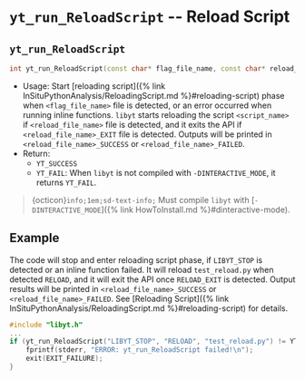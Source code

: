 # `yt_run_ReloadScript` -- Reload Script

## `yt_run_ReloadScript`
```cpp
int yt_run_ReloadScript(const char* flag_file_name, const char* reload_file_name, const char* script_name);
```
- Usage: Start [reloading script]({% link InSituPythonAnalysis/ReloadingScript.md %}#reloading-script) phase when `<flag_file_name>` file is detected, or an error occurred when running inline functions. `libyt` starts reloading the script `<script_name>` if `<reload_file_name>` file is detected, and it exits the API if `<reload_file_name>_EXIT` file is detected. Outputs will be printed in `<reload_file_name>_SUCCESS` or `<reload_file_name>_FAILED`.
- Return: 
  - `YT_SUCCESS`
  - `YT_FAIL`: When `libyt` is not compiled with `-DINTERACTIVE_MODE`, it returns `YT_FAIL`.

> {octicon}`info;1em;sd-text-info;` Must compile `libyt` with [`-DINTERACTIVE_MODE`]({% link HowToInstall.md %}#dinteractive-mode).

## Example
The code will stop and enter reloading script phase, if `LIBYT_STOP` is detected or an inline function failed.
It will reload `test_reload.py` when detected `RELOAD`, and it will exit the API once `RELOAD_EXIT` is detected.
Output results will be printed in `<reload_file_name>_SUCCESS` or `<reload_file_name>_FAILED`.
See [Reloading Script]({% link InSituPythonAnalysis/ReloadingScript.md %}#reloading-script) for details.

```cpp
#include "libyt.h"
...
if (yt_run_ReloadScript("LIBYT_STOP", "RELOAD", "test_reload.py") != YT_SUCCESS) {
    fprintf(stderr, "ERROR: yt_run_ReloadScript failed!\n");
    exit(EXIT_FAILURE);
}
```
